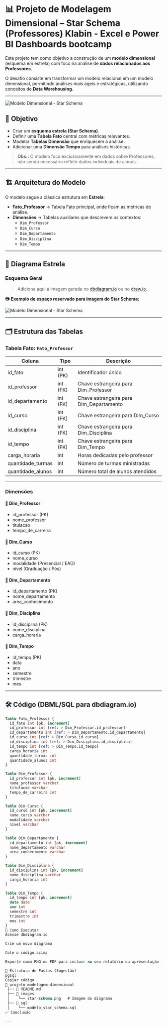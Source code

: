 # 📊 Projeto de Modelagem Dimensional – Star Schema (Professores)  Klabin - Excel e Power BI Dashboards bootcamp

Este projeto tem como objetivo a construção de um **modelo dimensional** (esquema em estrela) com foco na análise de **dados relacionados aos Professores**.  

O desafio consiste em transformar um modelo relacional em um modelo dimensional, permitindo análises mais ágeis e estratégicas, utilizando conceitos de **Data Warehousing**.

---

![Modelo Dimensional - Star Schema](./assets/diagrama00.png)

## 🎯 Objetivo

- Criar um **esquema estrela (Star Schema)**.  
- Definir uma **Tabela Fato** central com métricas relevantes.  
- Modelar **Tabelas Dimensão** que enriquecem a análise.  
- Adicionar uma **Dimensão Tempo** para análises históricas.  

> **Obs.:** O modelo foca exclusivamente em dados sobre Professores, não sendo necessário refletir dados individuais de alunos.

---

## 🏗️ Arquitetura do Modelo

O modelo segue a clássica estrutura em **Estrela**:

- **Fato_Professor** → Tabela Fato principal, onde ficam as métricas de análise.  
- **Dimensões** → Tabelas auxiliares que descrevem os contextos:  
  - `Dim_Professor`  
  - `Dim_Curso`  
  - `Dim_Departamento`  
  - `Dim_Disciplina`  
  - `Dim_Tempo`  

---

## 📐 Diagrama Estrela

### Esquema Geral

> Adicione aqui a imagem gerada no [dbdiagram.io](https://dbdiagram.io) ou no [draw.io](https://app.diagrams.net/).  

📷 **Exemplo de espaço reservado para imagem do Star Schema:**

![Modelo Dimensional - Star Schema](./assets/diagrama.png)

---

## 🗂️ Estrutura das Tabelas

### **Tabela Fato: `Fato_Professor`**
| Coluna              | Tipo      | Descrição |
|---------------------|-----------|-----------|
| id_fato             | int (PK)  | Identificador único |
| id_professor        | int (FK)  | Chave estrangeira para Dim_Professor |
| id_departamento     | int (FK)  | Chave estrangeira para Dim_Departamento |
| id_curso            | int (FK)  | Chave estrangeira para Dim_Curso |
| id_disciplina       | int (FK)  | Chave estrangeira para Dim_Disciplina |
| id_tempo            | int (FK)  | Chave estrangeira para Dim_Tempo |
| carga_horaria       | int       | Horas dedicadas pelo professor |
| quantidade_turmas   | int       | Número de turmas ministradas |
| quantidade_alunos   | int       | Número total de alunos atendidos |

---

### **Dimensões**

#### 📌 Dim_Professor
- id_professor (PK)  
- nome_professor  
- titulacao  
- tempo_de_carreira  

#### 📌 Dim_Curso
- id_curso (PK)  
- nome_curso  
- modalidade (Presencial / EAD)  
- nivel (Graduação / Pós)  

#### 📌 Dim_Departamento
- id_departamento (PK)  
- nome_departamento  
- area_conhecimento  

#### 📌 Dim_Disciplina
- id_disciplina (PK)  
- nome_disciplina  
- carga_horaria  

#### 📌 Dim_Tempo
- id_tempo (PK)  
- data  
- ano  
- semestre  
- trimestre  
- mes  

---

## 🛠️ Código (DBML/SQL para dbdiagram.io)

```sql
Table Fato_Professor {
  id_fato int [pk, increment] 
  id_professor int [ref: > Dim_Professor.id_professor]
  id_departamento int [ref: > Dim_Departamento.id_departamento]
  id_curso int [ref: > Dim_Curso.id_curso]
  id_disciplina int [ref: > Dim_Disciplina.id_disciplina]
  id_tempo int [ref: > Dim_Tempo.id_tempo]
  carga_horaria int
  quantidade_turmas int
  quantidade_alunos int
}

Table Dim_Professor {
  id_professor int [pk, increment]
  nome_professor varchar
  titulacao varchar
  tempo_de_carreira int
}

Table Dim_Curso {
  id_curso int [pk, increment]
  nome_curso varchar
  modalidade varchar
  nivel varchar
}

Table Dim_Departamento {
  id_departamento int [pk, increment]
  nome_departamento varchar
  area_conhecimento varchar
}

Table Dim_Disciplina {
  id_disciplina int [pk, increment]
  nome_disciplina varchar
  carga_horaria int
}

Table Dim_Tempo {
  id_tempo int [pk, increment]
  data date
  ano int
  semestre int
  trimestre int
  mes int
}
🚀 Como Executar
Acesse dbdiagram.io

Crie um novo diagrama

Cole o código acima

Exporte como PNG ou PDF para incluir no seu relatório ou apresentação

📎 Estrutura de Pastas (Sugestão)
pgsql
Copiar código
📂 projeto-modelagem-dimensional
 ├── 📄 README.md
 ├── 📂 images
 │    └── star-schema.png   # Imagem do diagrama
 ├── 📂 sql
 │    └── modelo_star_schema.sql
✅ Conclusão

---









